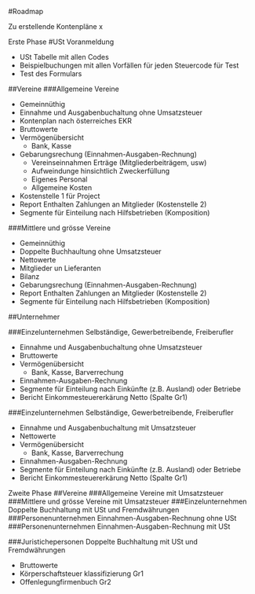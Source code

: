 #Roadmap 

Zu erstellende Kontenpläne x

Erste Phase
#USt Voranmeldung
- USt Tabelle mit allen Codes
- Beispielbuchungen mit allen Vorfällen für jeden Steuercode für Test
- Test des Formulars 

##Vereine
###Allgemeine  Vereine  
- Gemeinnüthig
- Einnahme und Ausgabenbuchaltung ohne Umsatzsteuer
- Kontenplan nach österreiches EKR
- Bruttowerte
- Vermögenübersicht
  - Bank, Kasse
- Gebarungsrechung (Einnahmen-Ausgaben-Rechnung)
  - Vereinseinnahmen Erträge (Mitgliederbeiträgem, usw)
  - Aufweindunge hinsichtlich Zweckerfüllung
  - Eigenes Personal
  - Allgemeine Kosten
- Kostenstelle 1 für Project
- Report Enthalten Zahlungen an Mitglieder (Kostenstelle 2) 
- Segmente für Einteilung nach Hilfsbetrieben (Komposition)
  
###Mittlere und grösse Vereine  
- Gemeinnüthig 
- Doppelte Buchhaultung ohne Umsatzsteuer
- Nettowerte
- Mitglieder un Lieferanten
- Bilanz 
- Gebarungsrechung (Einnahmen-Ausgaben-Rechnung)
- Report Enthalten Zahlungen an Mitglieder (Kostenstelle 2) 
- Segmente für Einteilung nach Hilfsbetrieben (Komposition)

##Unternehmer

###Einzelunternehmen
Selbständige, Gewerbetreibende, Freiberufler
- Einnahme und Ausgabenbuchaltung ohne Umsatzsteuer
- Bruttowerte 
- Vermögenübersicht 
  - Bank, Kasse, Barverrechung 
- Einnahmen-Ausgaben-Rechnung 
- Segmente für Einteilung nach Einkünfte (z.B. Ausland) oder Betriebe
- Bericht Einkommesteuererkärung Netto (Spalte Gr1)


###Einzelunternehmen
Selbständige, Gewerbetreibende, Freiberufler
- Einnahme und Ausgabenbuchaltung mit Umsatzsteuer
- Nettowerte
- Vermögenübersicht 
  - Bank, Kasse, Barverrechung 
- Einnahmen-Ausgaben-Rechnung 
- Segmente für Einteilung nach Einkünfte (z.B. Ausland) oder Betriebe
- Bericht Einkommesteuererkärung Netto (Spalte Gr1)


Zweite  Phase
##Vereine
###Allgemeine  Vereine  mit Umsatzsteuer
###Mittlere und grösse Vereine  mit Umsatzsteuer
###Einzelunternehmen Doppelte Buchhaltung mit USt und Fremdwährungen
###Personenunternehmen Einnahmen-Ausgaben-Rechnung ohne USt
###Personenunternehmen Einnahmen-Ausgaben-Rechnung mit USt

###Juristichepersonen Doppelte Buchhaltung mit USt und Fremdwährungen
- Bruttowerte
- Körperschaftsteuer klassifizierung Gr1
- Offenlegungfirmenbuch Gr2
  
  

